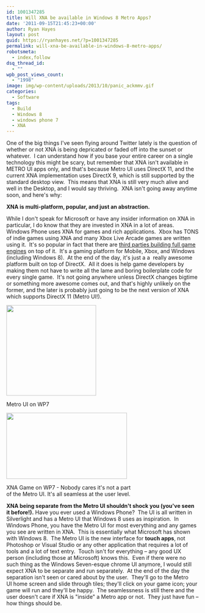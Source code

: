 ```yaml
---
id: 1001347285
title: Will XNA be available in Windows 8 Metro Apps?
date: '2011-09-15T21:45:23+00:00'
author: Ryan Hayes
layout: post
guid: https://ryanhayes.net/?p=1001347285
permalink: will-xna-be-available-in-windows-8-metro-apps/
robotsmeta:
  - index,follow
dsq_thread_id:
  - ""
wpb_post_views_count:
  - "1998"
image: img/wp-content/uploads/2013/10/panic_ackmmv.gif
categories:
  - Software
tags:
  - Build
  - Windows 8
  - windows phone 7
  - XNA
---
```

One of the big things I've seen flying around Twitter lately is the question of whether or not XNA is being depricated or faded off into the sunset or whatever.  I can understand how if you base your entire career on a single technology this might be scary, but remember that XNA isn't available in METRO UI apps only, and that's because Metro UI uses DirectX 11, and the current XNA implementation uses DirectX 9, which is still supported by the standard desktop view.  This means that XNA is still very much alive and well in the Desktop, and I would say thriving.  XNA isn't going away anytime soon, and here's why:<!--more-->

**XNA is multi-platform, popular, and just an abstraction.**

While I don't speak for Microsoft or have any insider information on XNA in particular, I do know that they are invested in XNA in a lot of areas.  Windows Phone uses XNA for games and rich applications.  Xbox has TONS of indie games using XNA and many Xbox Live Arcade games are written using it.  It's so popular in fact that there are [third parties building full game engines](https://www.garagegames.com/products/torque-x) on top of it.  It's a gaming platform for Mobile, Xbox, and Windows (including Windows 8).  At the end of the day, it's just a a  really awesome platform built on top of DirectX.  All it does is help game developers by making them not have to write all the lame and boring boilerplate code for every single game.  It's not going anywhere unless DirectX changes bigtime or something more awesome comes out, and that's highly unlikely on the former, and the later is probably just going to be the next version of XNA which supports DirectX 11 (Metro UI!).

<div style="width: 245px" class="wp-caption alignright">
  <img title="Windows Phone 7 Metro UI" src="https://techiser.comimg/wp-content/uploads/2010/10/Samsung-Focus-Windows-Phone-7.jpg" alt="" width="235" height="237" />
  
  <p class="wp-caption-text">
    Metro UI on WP7
  </p>
</div>

<div style="width: 326px" class="wp-caption alignright">
  <img title="Windows Phone 7 XNA Game" src="https://4.bp.blogspot.com/_RHC2dZOTRJo/THem_fs9wNI/AAAAAAAAAbE/WXZCG8AJUm0/s1600/catapultwars3.png" alt="" width="316" height="173" />
  
  <p class="wp-caption-text">
    XNA Game on WP7 - Nobody cares it's not a part of the Metro UI. It's all seamless at the user level.
  </p>
</div>

**XNA being separate from the Metro UI shouldn't shock you (you've seen it before!).** Have you ever used a Windows Phone?  The UI is all written in Silverlight and has a Metro UI that Windows 8 uses as inspiration.  In Windows Phone, you have the Metro UI for most everything and any games you see are written in XNA.  This is essentially what Microsoft has shown with Windows 8.  The Metro UI is the new interface for **touch apps**, not Photoshop or Visual Studio or any other application that requires a lot of tools and a lot of text entry.  Touch isn't for everything &#8211; any good UX person (including those at Microsoft) knows this.  Even if there were no such thing as the Windows Seven-esque chrome UI anymore, I would still expect XNA to be separate and run separately.  At the end of the day the separation isn't seen or cared about by the user.  They'll go to the Metro UI home screen and slide through tiles; they'll click on your game icon; your game will run and they'll be happy.  The seamlessness is still there and the user doesn't care if XNA is "inside" a Metro app or not.  They just have fun &#8211; how things should be.
